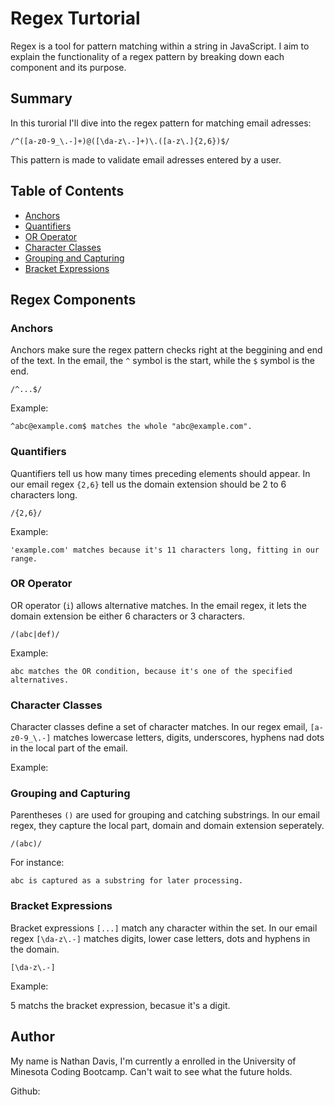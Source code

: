 # Regex Turtorial

Regex is a tool for pattern matching  within a string in JavaScript. I aim to explain the functionality of a regex pattern by breaking down each component and its purpose.

## Summary

In this turorial I'll dive into the regex pattern for matching email adresses:

`/^([a-z0-9_\.-]+)@([\da-z\.-]+)\.([a-z\.]{2,6})$/`

This pattern is made to validate email adresses entered by a user.

## Table of Contents

- [Anchors](#anchors)
- [Quantifiers](#quantifiers)
- [OR Operator](#or-operator)
- [Character Classes](#character-classes)
- [Grouping and Capturing](#grouping-and-capturing)
- [Bracket Expressions](#bracket-expressions)

## Regex Components

### Anchors

Anchors make sure the regex pattern checks right at the beggining and end of the text. In the email, the `^` symbol is the start, while the `$` symbol is the end.

`/^...$/`

Example:

`^abc@example.com$ matches the whole "abc@example.com".`

### Quantifiers

Quantifiers tell us how many times preceding elements should appear. In our email regex `{2,6}` tell us the domain extension should be 2 to 6 characters long.

`/{2,6}/`

Example:

`'example.com' matches because it's 11 characters long, fitting in our range.`

### OR Operator

OR operator (`i`) allows alternative matches. In the email regex, it lets the domain extension be either 6 characters or 3 characters.

`/(abc|def)/`

Example: 

`abc matches the OR condition, because it's one of the specified alternatives.`

### Character Classes

Character classes define a set of character matches. In our regex email, `[a-z0-9_\.-]` matches lowercase letters, digits, underscores, hyphens nad dots in the local part of the email.

Example:


### Grouping and Capturing

Parentheses `()` are used for grouping and catching substrings. In our email regex, they capture the local part, domain and domain extension seperately.

`/(abc)/`

For instance:

`abc is captured as a substring for later processing.`


### Bracket Expressions

Bracket expressions `[...]` match any character within the set. In our email regex `[\da-z\.-]` matches digits, lower case letters, dots and hyphens in the domain.

`[\da-z\.-]`

Example:

5 matchs the bracket expression, becasue it's a digit.

## Author

My name is Nathan Davis, I'm currently a enrolled in the University of Minesota Coding Bootcamp. Can't wait to see what the future holds.

Github: 
